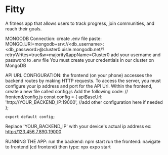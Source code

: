 <h1>Fitty</h1>
A fitness app that allows users to track progress, join communities, and reach their goals.

MONGODB Connection:
create .env file
paste:
 MONGO_URI=mongodb+srv://<db_username>:<db_password>@cluster0.uisle.mongodb.net/?retryWrites=true&w=majority&appName=Cluster0
add your username and password to .env file
You must create your credentials in our cluster on MongoDB


API URL CONFIGURATION: the frontend (on your phone) accesses the backend routes by making HTTP requests. To access the server, you must configure your ip address and port for the API Url. Within the frontend, create a new file called config.js Add the following code:
    // frontend/config.js const config = { 
        apiBaseUrl: 'http://YOUR_BACKEND_IP:19000', 
        //add other configuration here if needed
        };

    export default config;

Replace 'YOUR_BACKEND_IP' with your device's actual ip address ex: http://123.456.7.890:19000

RUNNING THE APP:
run the backend: npm start
run the frontend: 
    navigate to frontend (cd frontend) 
    then type: npx expo start


